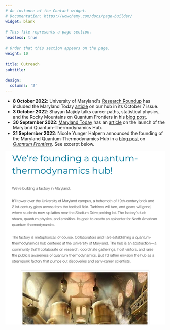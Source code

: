 ```yaml
---
# An instance of the Contact widget.
# Documentation: https://wowchemy.com/docs/page-builder/
widget: blank

# This file represents a page section.
headless: true

# Order that this section appears on the page.
weight: 10

title: Outreach
subtitle:

design:
  columns: '2'
---
```


- **8 October 2022**: University of Maryland's [Research Roundup](https://publicate.it/p/d4PZK_usDQTI313423) has included the Maryland Today [article](https://today.umd.edu/maryland-quantum-thermodynamics-hub-launches-with-2m-grant) on our hub in its October 7 issue.
- **3 October 2022**: Shayan Majidy talks career paths, statistical physics, and the Rocky Mountains on Quantum Frontiers in his [blog post](https://quantumfrontiers.com/2022/10/03/mo-heights-mo-challenges-climbing-mount-grad-school/).
- **30 September 2022**: [Maryland Today](https://today.umd.edu/) has an [article](https://today.umd.edu/maryland-quantum-thermodynamics-hub-launches-with-2m-grant) on the launch of the Maryland Quantum-Thermodynamics Hub. 
- **21 September 2022**: Nicole Yunger Halpern announced the founding of the Maryland Quantum-Thermodynamics Hub in a [blog post](https://quantumfrontiers.com/2022/09/21/were-founding-a-quantum-thermodynamics-hub/) on [*Quantum Frontiers*](https://quantumfrontiers.com/). See excerpt below.

![Excerpt from blog post](blog_post.png "Excerpt from Nicole's [blog post](https://quantumfrontiers.com/2022/09/21/were-founding-a-quantum-thermodynamics-hub) on [*Quantum Frontiers*](https://quantumfrontiers.com/).")


<!-- YouTube Channel.

Example of YouTube Video below.

{{< youtube tMaQwZ_LRbI >}} -->